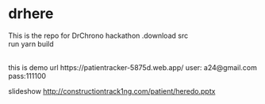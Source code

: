 # drhere
This is the repo for DrChrono hackathon .download src  
run yarn build 

<br/>
this is demo url
https://patientracker-5875d.web.app/
user: a24@gmail.com
pass:111100

slideshow http://constructiontrack1ng.com/patient/heredo.pptx
